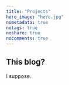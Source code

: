 ```yaml
---
title: "Projects"
hero_image: "hero.jpg"
nometadata: true
notags: true
noshare: true
nocomments: true
---
```


<h2>This blog?</h2>
I suppose.
